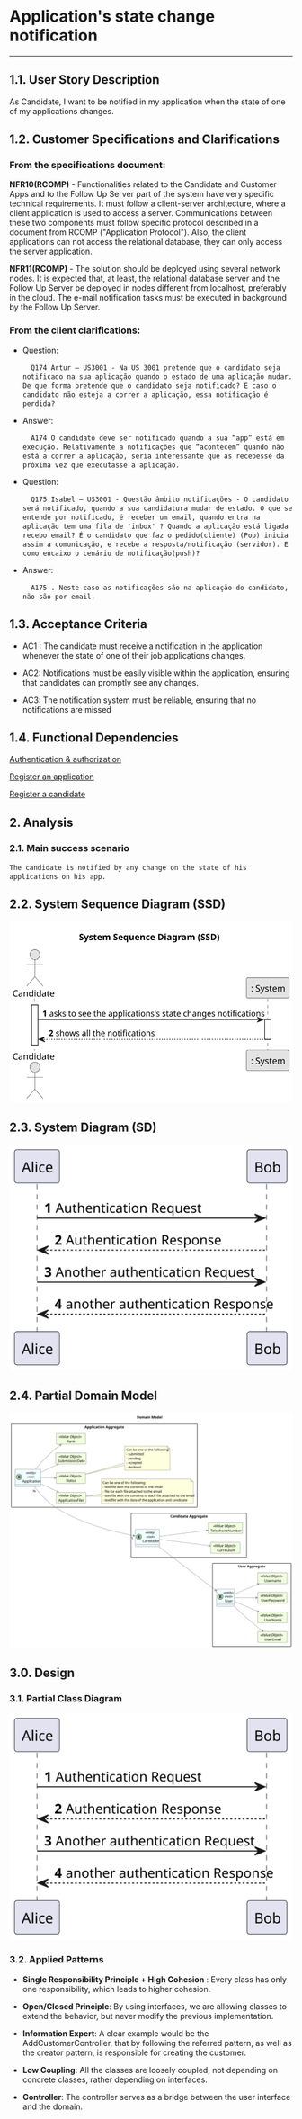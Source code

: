 # Application's state change notification

---------------------------

## 1.1. User Story Description

As Candidate, I want to be notified in my application when the state of one of my applications changes.

## 1.2. Customer Specifications and Clarifications

### From the specifications document:

**NFR10(RCOMP)** - Functionalities related to the Candidate and Customer Apps and to
the Follow Up Server part of the system have very specific technical requirements. It
must follow a client-server architecture, where a client application is used to access a
server. Communications between these two components must follow specific protocol
described in a document from RCOMP ("Application Protocol"). Also, the client applications can not access the relational database, they can only access the server application.

**NFR11(RCOMP)** - The solution should be deployed using several network nodes. It is
expected that, at least, the relational database server and the Follow Up Server be deployed in nodes different from localhost, preferably in the cloud. The e-mail notification
tasks must be executed in background by the Follow Up Server.

### From the client clarifications:

* Question:

        Q174 Artur – US3001 - Na US 3001 pretende que o candidato seja notificado na sua aplicação quando o estado de uma aplicação mudar. De que forma pretende que o candidato seja notificado? E caso o candidato não esteja a correr a aplicação, essa notificação é perdida?

* Answer:

        A174 O candidato deve ser notificado quando a sua “app” está em execução. Relativamente a notificações que “acontecem” quando não está a correr a aplicação, seria interessante que as recebesse da próxima vez que executasse a aplicação.

* Question:

        Q175 Isabel – US3001 - Questão âmbito notificações - O candidato será notificado, quando a sua candidatura mudar de estado. O que se entende por notificado, é receber um email, quando entra na aplicação tem uma fila de 'inbox' ? Quando a aplicação está ligada recebo email? É o candidato que faz o pedido(cliente) (Pop) inicia assim a comunicação, e recebe a resposta/notificação (servidor). E como encaixo o cenário de notificação(push)?

* Answer:

        A175 . Neste caso as notificações são na aplicação do candidato, não são por email.

## 1.3. Acceptance Criteria

* AC1 : The candidate must receive a notification in the application whenever the state of one of their job applications changes.

* AC2: Notifications must be easily visible within the application, ensuring that candidates can promptly see any changes.

* AC3: The notification system must be reliable, ensuring that no notifications are missed

## 1.4. Functional Dependencies

[Authentication & authorization](..%2F..%2FSprintB%2Fauthentication-and-authorization)

[Register an application](..%2F..%2FSprintB%2Fregister-an-application)

[Register a candidate](..%2F..%2FSprintB%2Fregister-a-candidate)

## 2. Analysis

### 2.1. Main success scenario

    The candidate is notified by any change on the state of his applications on his app.

## 2.2. System Sequence Diagram (SSD)

![system-sequence-diagram.svg](system-sequence-diagram.svg)

## 2.3. System Diagram (SD)

![sequence-diagram.svg](sequence-diagram.svg)

## 2.4. Partial Domain Model

![domain-model.svg](domain-model.svg)

## 3.0. Design

### 3.1. Partial Class Diagram

![class-diagram.svg](class-diagram.svg)

### 3.2. Applied Patterns

- **Single Responsibility Principle + High Cohesion** : Every class has only one responsibility, which leads to higher cohesion.

- **Open/Closed Principle**: By using interfaces, we are allowing classes to extend the behavior, but never modify the previous implementation.

- **Information Expert**: A clear example would be the AddCustomerController, that by following the referred pattern, as well as the creator pattern, is responsible for creating the customer.

- **Low Coupling**: All the classes are loosely coupled, not depending on concrete classes, rather depending on interfaces.

- **Controller**: The controller serves as a bridge between the user interface and the domain.